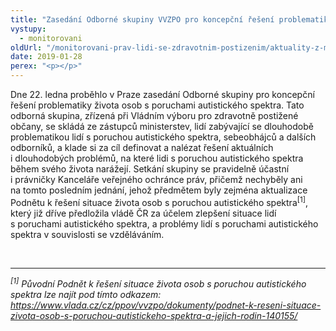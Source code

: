 ```yaml
---
title: "Zasedání Odborné skupiny VVZPO pro koncepční řešení problematiky života osob s poruchami autistického spektra"
vystupy:
  - monitorovani
oldUrl: "/monitorovani-prav-lidi-se-zdravotnim-postizenim/aktuality-z-monitorovani/aktuality-z-monitorovani-2019/zasedani-odborne-skupiny-vvzpo-pro-koncepcni-reseni-problematiky-zivota-osob-s-poruchami-au/"
date: 2019-01-28
perex: "<p></p>"
---
```


<!-- imported from the old website -->

<p>Dne 22. ledna proběhlo v Praze zasedání Odborné skupiny pro koncepční řešení problematiky života osob s poruchami autistického spektra. Tato odborná skupina, zřízená při Vládním výboru pro zdravotně postižené občany, se skládá ze zástupců ministerstev, lidí zabývající se dlouhodobě problematikou lidí s poruchou autistického spektra, sebeobhájců a dalších odborníků, a klade si za cíl definovat a nalézat řešení aktuálních i dlouhodobých problémů, na které lidi s poruchou autistického spektra během svého života narážejí. Setkání skupiny se pravidelně účastní i právničky Kanceláře veřejného ochránce práv, přičemž nechyběly ani na tomto posledním jednání, jehož předmětem byly zejména aktualizace Podnětu k řešení situace života osob s poruchou autistického spektra<sup>[1]</sup>, který již dříve předložila vládě ČR za účelem zlepšení situace lidí s poruchami autistického spektra, a problémy lidí s poruchami autistického spektra v souvislosti se vzděláváním. </p><p><br /> </p><hr /> <p><i><sup>[1]</sup> Původní Podnět k řešení situace života osob s poruchou autistického spektra lze najít pod tímto odkazem: <a href="https://www.vlada.cz/cz/ppov/vvzpo/dokumenty/podnet-k-reseni-situace-zivota-osob-s-poruchou-autistickeho-spektra-a-jejich-rodin-140155/" target="_blank">https://www.vlada.cz/cz/ppov/vvzpo/dokumenty/podnet-k-reseni-situace-zivota-osob-s-poruchou-autistickeho-spektra-a-jejich-rodin-140155/</a> </i></p>
